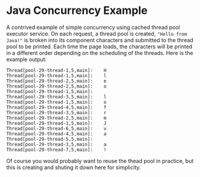 Java Concurrency Example
=======================

A contrived example of simple concurrency using cached thread pool executor service.
On each request, a thread pool is created,  `"Hello from Java!"` is broken into its
component characters and submitted to the thread pool to be printed. Each time the
page loads, the characters will be printed in a different order depending on the
scheduling of the threads. Here is the example output:

    Thread[pool-29-thread-1,5,main]:	H
    Thread[pool-29-thread-1,5,main]:	l
    Thread[pool-29-thread-2,5,main]:	e
    Thread[pool-29-thread-2,5,main]:	o
    Thread[pool-29-thread-1,5,main]:
    Thread[pool-29-thread-3,5,main]:	l
    Thread[pool-29-thread-1,5,main]:	o
    Thread[pool-29-thread-4,5,main]:	f
    Thread[pool-29-thread-3,5,main]:	r
    Thread[pool-29-thread-2,5,main]:	m
    Thread[pool-29-thread-1,5,main]:	J
    Thread[pool-29-thread-6,5,main]:	v
    Thread[pool-29-thread-4,5,main]:	a
    Thread[pool-29-thread-5,5,main]:
    Thread[pool-29-thread-3,5,main]:	a
    Thread[pool-29-thread-7,5,main]:	!

Of course you would probably want to reuse the thead pool in practice, but this is creating
and shuting it down here for simplicity.
